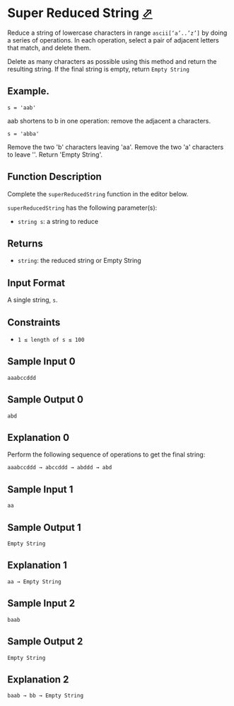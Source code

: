 # Super Reduced String [⬀](https://www.hackerrank.com/challenges/reduced-string)

Reduce a string of lowercase characters in range `ascii[‘a’..’z’]` by doing a series of operations. In each operation, select a pair of adjacent letters that match, and delete them.

Delete as many characters as possible using this method and return the resulting string. If the final string is empty, return `Empty String`

## Example.
```
s = 'aab'
``` 
aab shortens to b in one operation: remove the adjacent a characters.


```
s = 'abba'
```
Remove the two 'b' characters leaving 'aa'. Remove the two 'a' characters to leave ''. Return 'Empty String'.

## Function Description

Complete the `superReducedString` function in the editor below.

`superReducedString` has the following parameter(s):

- `string s`: a string to reduce

## Returns

- `string`: the reduced string or Empty String

## Input Format

A single string, `s`.

## Constraints
- `1 ≤ length of s ≤ 100`

## Sample Input 0
```
aaabccddd
```

## Sample Output 0
```
abd
```

## Explanation 0

Perform the following sequence of operations to get the final string:
```
aaabccddd → abccddd → abddd → abd
```

## Sample Input 1
```
aa
```

## Sample Output 1
```
Empty String
```

## Explanation 1
```
aa → Empty String
```

## Sample Input 2
```
baab
```

## Sample Output 2
```
Empty String
```

## Explanation 2
```
baab → bb → Empty String
```
